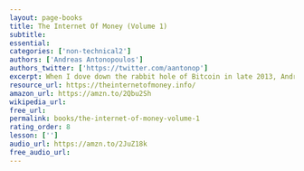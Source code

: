 ```yaml
---
layout: page-books
title: The Internet Of Money (Volume 1)
subtitle: 
essential: 
categories: ['non-technical2']
authors: ['Andreas Antonopoulos']
authors_twitter: ['https://twitter.com/aantonop']
excerpt: When I dove down the rabbit hole of Bitcoin in late 2013, Andreas’ YouTube talks and podcasts pulled me further in, and this book is a compilation of these entertaining and informative talks. The source videos are well worth watching, and this book is a good complement to them.
resource_url: https://theinternetofmoney.info/
amazon_url: https://amzn.to/2Qbu2Sh
wikipedia_url: 
free_url: 
permalink: books/the-internet-of-money-volume-1
rating_order: 8
lesson: ['']
audio_url: https://amzn.to/2JuZ18k
free_audio_url: 
---
```

